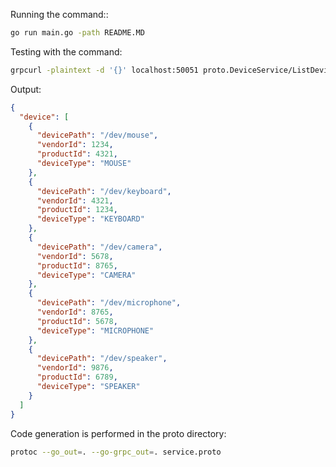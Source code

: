 Running the command::
```bash
go run main.go -path README.MD
```

Testing with the command:
```bash
grpcurl -plaintext -d '{}' localhost:50051 proto.DeviceService/ListDevices
```

Output:
```json
{
  "device": [
    {
      "devicePath": "/dev/mouse",
      "vendorId": 1234,
      "productId": 4321,
      "deviceType": "MOUSE"
    },
    {
      "devicePath": "/dev/keyboard",
      "vendorId": 4321,
      "productId": 1234,
      "deviceType": "KEYBOARD"
    },
    {
      "devicePath": "/dev/camera",
      "vendorId": 5678,
      "productId": 8765,
      "deviceType": "CAMERA"
    },
    {
      "devicePath": "/dev/microphone",
      "vendorId": 8765,
      "productId": 5678,
      "deviceType": "MICROPHONE"
    },
    {
      "devicePath": "/dev/speaker",
      "vendorId": 9876,
      "productId": 6789,
      "deviceType": "SPEAKER"
    }
  ]
}

```

Code generation is performed in the proto directory:
```bash
protoc --go_out=. --go-grpc_out=. service.proto  
```
